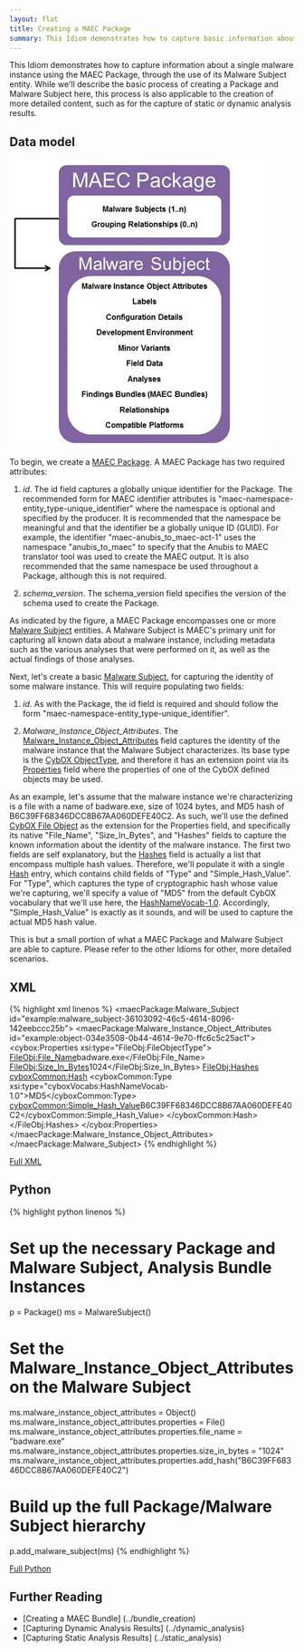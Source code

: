 ```yaml
---
layout: flat
title: Creating a MAEC Package
summary: This Idiom demonstrates how to capture basic information about a single malware instance using the MAEC Package, through the use of its Malware Subject entity.
---
```


This Idiom demonstrates how to capture information about a single malware instance using the MAEC Package, through the use of its Malware Subject entity. While we'll describe the basic process of creating a Package and Malware Subject here, this process is also applicable to the creation of more detailed content, such as for the capture of static or dynamic analysis results.


## Data model

<img src="maec_package.png" alt="Package and Malware Subject Overview" class="aside-text"/>

To begin, we create a [MAEC Package](/data-model/{{site.current_version}}/maecPackage/PackageType).  A MAEC Package has two required attributes:

1.	*id*. The id field captures a globally unique identifier for the Package. The recommended form for MAEC identifier attributes is "maec-namespace-entity_type-unique_identifier" where the namespace is optional and specified by the producer.  It is recommended that the namespace be meaningful and that the identifier be a globally unique ID (GUID).  For example, the identifier "maec-anubis_to_maec-act-1" uses the namespace "anubis_to_maec" to specify that the Anubis to MAEC translator tool  was used to create the MAEC output.  It is also recommended that the same namespace be used throughout a Package, although this is not required.

2.	*schema_version*. The schema_version field specifies the version of the schema used to create the Package.

As indicated by the figure, a MAEC Package encompasses one or more [Malware Subject](/data-model/{{site.current_version}}/maecPackage/MalwareSubjectEntity) entities. A Malware Subject is MAEC's primary unit for capturing all known data about a malware instance, including metadata such as the various analyses that were performed on it, as well as the actual findings of those analyses. 

Next, let's create a basic [Malware Subject](/data-model/{{site.current_version}}/maecPackage/MalwareSubjectType), for capturing the identity of some malware instance. This will require populating two fields:

1.	*id*. As with the Package, the id field is required and should follow the form "maec-namespace-entity_type-unique_identifier".

2.	*Malware_Instance_Object_Attributes*. The [Malware_Instance_Object_Attributes](/data-model/{{site.current_version}}/cybox/ObjectType) field captures the identity of the malware instance that the Malware Subject characterizes.  Its base type is the [CybOX ObjectType](/data-model/{{site.current_version}}/cybox/ObjectType), and therefore it has an extension point via its [Properties](/data-model/{{site.current_version}}/cyboxCommon/ObjectPropertiesType) field where the properties of one of the CybOX defined objects may be used. 

As an example, let's assume that the malware instance we're characterizing is a file with a name of badware.exe, size of 1024 bytes, and MD5 hash of B6C39FF68346DCC8B67AA060DEFE40C2. As such, we'll use the defined [CybOX File Object](/data-model/{{site.current_version}}/FileObj/FileObjectType) as the extension for the Properties field, and specifically its native "File_Name", "Size_In_Bytes", and "Hashes" fields to capture the known information about the identity of the malware instance. The first two fields are self explanatory, but the [Hashes](/data-model/{{site.current_version}}/cyboxCommon/HashListType) field is actually a list that encompass multiple hash values. Therefore, we'll populate it with a single [Hash](/data-model/{{site.current_version}}/cyboxCommon/HashType) entry, which contains child fields of "Type" and "Simple_Hash_Value". For "Type", which captures the type of cryptographic hash whose value we're capturing, we'll specify a value of "MD5"  from the default CybOX vocabulary that we'll use here, the [HashNameVocab-1.0](/data-model/{{site.current_version}}/cyboxVocabs/HashNameVocab-1.0). Accordingly, "Simple_Hash_Value" is exactly as it sounds, and will be used to capture the actual MD5 hash value.

This is but a small portion of what a MAEC Package and Malware Subject are able to capture. Please refer to the other Idioms for other, more detailed scenarios.
	
## XML

{% highlight xml linenos %}
<maecPackage:Malware_Subject id="example:malware_subject-36103092-46c5-4614-8096-142eebccc25b">
	<maecPackage:Malware_Instance_Object_Attributes id="example:object-034e3508-0b44-4614-9e70-ffc6c5c25ac1">
		<cybox:Properties xsi:type="FileObj:FileObjectType">
			<FileObj:File_Name>badware.exe</FileObj:File_Name>
			<FileObj:Size_In_Bytes>1024</FileObj:Size_In_Bytes>
			<FileObj:Hashes>
				<cyboxCommon:Hash>
					<cyboxCommon:Type xsi:type="cyboxVocabs:HashNameVocab-1.0">MD5</cyboxCommon:Type>
					<cyboxCommon:Simple_Hash_Value>B6C39FF68346DCC8B67AA060DEFE40C2</cyboxCommon:Simple_Hash_Value>
				</cyboxCommon:Hash>
			</FileObj:Hashes>
		</cybox:Properties>
	</maecPackage:Malware_Instance_Object_Attributes>
</maecPackage:Malware_Subject>
{% endhighlight %}

[Full XML](maec_basic_package.xml)
## Python

{% highlight python linenos %}
# Set up the necessary Package and Malware Subject, Analysis Bundle Instances
p = Package()
ms = MalwareSubject()

# Set the Malware_Instance_Object_Attributes on the Malware Subject
ms.malware_instance_object_attributes = Object()
ms.malware_instance_object_attributes.properties = File()
ms.malware_instance_object_attributes.properties.file_name = "badware.exe"
ms.malware_instance_object_attributes.properties.size_in_bytes = "1024"
ms.malware_instance_object_attributes.properties.add_hash("B6C39FF68346DCC8B67AA060DEFE40C2")

# Build up the full Package/Malware Subject hierarchy
p.add_malware_subject(ms)
{% endhighlight %}

[Full Python](maec_basic_package.py)
## Further Reading
* [Creating a MAEC Bundle] (../bundle_creation)
* [Capturing Dynamic Analysis Results] (../dynamic_analysis)
* [Capturing Static Analysis Results] (../static_analysis)